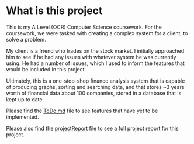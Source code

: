 # What is this project

This is my A Level (OCR) Computer Science coursework. For the coursework, we were tasked with creating a complex system for a client, to solve
a problem. 

My client is a friend who trades on the stock market. I initially approached him to see if he had any issues with whatever system he was currently using. He had a number of issues, which I used to inform the features that would be included in this project.

Ultimately, this is a one-stop-shop finance analysis system that is capable of producing graphs, sorting and searching data, and that stores ~3 years worth of financial data about 100 companies, stored in a database that is kept up to date.

Please find the [ToDo.md](../docs/ToDo.md) file to see features that have yet to be implemented.

Please also find the [projectReport](../docs/projectReport.docx) file to see a full project report for this project.
